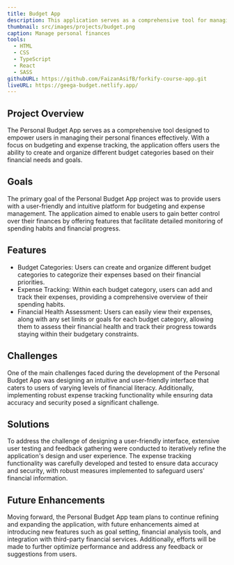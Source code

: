 ```yaml
---
title: Budget App
description: This application serves as a comprehensive tool for managing personal finances and budgeting effectively. Users have the ability to create and organize different budget categories based on their financial needs and goals.
thumbnail: src/images/projects/budget.png
caption: Manage personal finances
tools:
  - HTML
  - CSS
  - TypeScript
  - React
  - SASS
githubURL: https://github.com/FaizanAsifB/forkify-course-app.git
liveURL: https://geega-budget.netlify.app/
---
```


## Project Overview

The Personal Budget App serves as a comprehensive tool designed to empower users in managing their personal finances effectively. With a focus on budgeting and expense tracking, the application offers users the ability to create and organize different budget categories based on their financial needs and goals.

## Goals

The primary goal of the Personal Budget App project was to provide users with a user-friendly and intuitive platform for budgeting and expense management. The application aimed to enable users to gain better control over their finances by offering features that facilitate detailed monitoring of spending habits and financial progress.

## Features

- Budget Categories: Users can create and organize different budget categories to categorize their expenses based on their financial priorities.
- Expense Tracking: Within each budget category, users can add and track their expenses, providing a comprehensive overview of their spending habits.
- Financial Health Assessment: Users can easily view their expenses, along with any set limits or goals for each budget category, allowing them to assess their financial health and track their progress towards staying within their budgetary constraints.

## Challenges

One of the main challenges faced during the development of the Personal Budget App was designing an intuitive and user-friendly interface that caters to users of varying levels of financial literacy. Additionally, implementing robust expense tracking functionality while ensuring data accuracy and security posed a significant challenge.

## Solutions

To address the challenge of designing a user-friendly interface, extensive user testing and feedback gathering were conducted to iteratively refine the application's design and user experience. The expense tracking functionality was carefully developed and tested to ensure data accuracy and security, with robust measures implemented to safeguard users' financial information.

## Future Enhancements

Moving forward, the Personal Budget App team plans to continue refining and expanding the application, with future enhancements aimed at introducing new features such as goal setting, financial analysis tools, and integration with third-party financial services. Additionally, efforts will be made to further optimize performance and address any feedback or suggestions from users.
